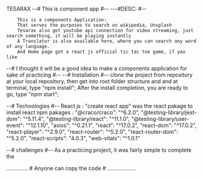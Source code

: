 TESARAX
--# This is component app #--
---#DESC: #--

        This is a components Application:
        That serves the purposes to search on wikipedia, Unsplash
        Tesarax also got youtube api connection for video streaming, just search something, it will be playing instantly
        A Translator is also available here, where you can search any word of any language.
        And Home page got a react js official tic tac toe game, if you like

--# I thought it will be a good idea to make a components application for sake of practicing #--
--# Installation #--
        clone the project from repository at your local repository, then
        get into root folder structure and and at terminal, type "npm install";
        After the install completion, you are ready to go, type "npm start";

--# Technologies #--
        React js    : "create react app" was the react pakage to install react
        npm pakages :       "@craco/craco": "^6.2.0",
                            "@testing-library/jest-dom": "^5.11.4",
                            "@testing-library/react": "^11.1.0",
                            "@testing-library/user-event": "^12.1.10",
                            "axios": "^0.21.1",
                            "react": "^17.0.2",
                            "react-dom": "^17.0.2",
                            "react-player": "^2.9.0",
                            "react-router": "^5.2.0",
                            "react-router-dom": "^5.2.0",
                            "react-scripts": "4.0.3",
                            "web-vitals": "^1.0.1"

--# challenges #--
        As a practicing project, it was fairly simple to complete the

.............. # Anyone can copy the code # ...................